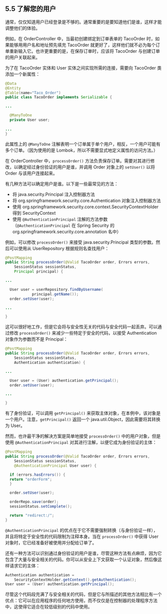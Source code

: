 ## 5.5 了解您的用户

通常，仅仅知道用户已经登录是不够的。通常重要的是要知道他们是谁，这样才能调整他们的体验。

例如，在 OrderController 中，当最初创建绑定到订单表单的 TacoOrder 时，如果能够用用户名和地址预先填充 TacoOrder 就更好了，这样他们就不必为每个订单重新输入它。也许更重要的是，在保存订单时，应该将 TacoOrder 与创建订单的用户关联起来。

为了在 TacoOrder 实体和 User 实体之间实现所需的连接，需要向 TacoOrder 类添加一个新属性：

```java
@Data
@Entity
@Table(name="Taco_Order")
public class TacoOrder implements Serializable {

...

  @ManyToOne
  private User user;
  
...
}
```

此属性上的 `@ManyToOne` 注解表明一个订单属于单个用户，相反，一个用户可能有多个订单。（因为使用的是 Lombok，所以不需要显式地定义属性的访问方法。）

在 OrderController 中，`processOrder()` 方法负责保存订单。需要对其进行修改，以确定经过身份验证的用户是谁，并调用 Order 对象上的 `setUser()` 以将 Order 与该用户连接起来。

有几种方法可以确定用户是谁。以下是一些最常见的方法：

* 将 java.security.Principal 注入控制器方法
* 将 org.springframework.security.core.Authentication 对象注入控制器方法
* 使用 org.springframework.security.core.context.SecurityContextHolder 得到 SecurityContext
* 使用 `@AuthenticationPrincipal` 注解的方法参数（`@AuthenticationPrincipal` 在 Spring Security 的 org.springframework.security.core.annotation 名中）

例如，可以修改 `processOrder()` 来接受 java.security.Principal 类型的参数。然后可以使用从 UserRepository 根据规则名查找用户：

```java
@PostMapping
public String processOrder(@Valid TacoOrder order, Errors errors,
    SessionStatus sessionStatus,
    Principal principal) {

...

  User user = userRepository.findByUsername(
            principal.getName());
  order.setUser(user);

...

}
```

这可以很好地工作，但是它会将与安全性无关的代码与安全代码一起丢弃。可以通过修改 `processOrder()` 来减少一些特定于安全的代码，以接受 Authentication 对象作为参数而不是 Principal：

```java
@PostMapping
public String processOrder(@Valid TacoOrder order, Errors errors,
    SessionStatus sessionStatus,
    Authentication authentication) {

...

  User user = (User) authentication.getPrincipal();
  order.setUser(user);

...

}
```

有了身份验证，可以调用 `getPrincipal()` 来获取主体对象，在本例中，该对象是一个用户。注意，`getPrincipal()` 返回一个 java.util.Object，因此需要将其转换为 User。

然而，也许最干净的解决方案是简单地接受 `processOrder()` 中的用户对象，但是使用 `@AuthenticationPrincipal` 对其进行注解，以便它成为身份验证的主体：

```java
@PostMapping
public String processOrder(@Valid TacoOrder order, Errors errors,
    SessionStatus sessionStatus,
    @AuthenticationPrincipal User user) {

  if (errors.hasErrors()) {
  return "orderForm";
  }

  order.setUser(user);

  orderRepo.save(order);
  sessionStatus.setComplete();

  return "redirect:/";
}
```

`@AuthenticationPrincipal` 的优点在于它不需要强制转换（与身份验证一样），并且将特定于安全性的代码限制为注释本身。当在 `processOrder()` 中获得 User 对象时，它已经准备好被使用并分配给订单了。

还有一种方法可以识别通过身份验证的用户是谁，尽管这种方法有点麻烦，因为它包含了大量与安全相关的代码。你可以从安全上下文获取一个认证对象，然后像这样请求它的主体：

```java
Authentication authentication =
    SecurityContextHolder.getContext().getAuthentication();
User user = (User) authentication.getPrincipal();
```

尽管这个代码段充满了与安全相关的代码，但是它与所描述的其他方法相比有一个优点：它可以在应用程序的任何地方使用，而不仅仅是在控制器的处理程序方法中，这使得它适合在较低级别的代码中使用。

